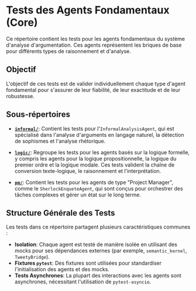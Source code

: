 # Tests des Agents Fondamentaux (Core)

Ce répertoire contient les tests pour les agents fondamentaux du système d'analyse d'argumentation. Ces agents représentent les briques de base pour différents types de raisonnement et d'analyse.

## Objectif

L'objectif de ces tests est de valider individuellement chaque type d'agent fondamental pour s'assurer de leur fiabilité, de leur exactitude et de leur robustesse.

## Sous-répertoires

- **[`informal/`](informal/README.md)**: Contient les tests pour l'`InformalAnalysisAgent`, qui est spécialisé dans l'analyse d'arguments en langage naturel, la détection de sophismes et l'analyse rhétorique.

- **[`logic/`](logic/README.md)**: Regroupe les tests pour les agents basés sur la logique formelle, y compris les agents pour la logique propositionnelle, la logique du premier ordre et la logique modale. Ces tests valident la chaîne de conversion texte-logique, le raisonnement et l'interprétation.

- **[`pm/`](pm/README.md)**: Contient les tests pour les agents de type "Project Manager", comme le `SherlockEnqueteAgent`, qui sont conçus pour orchestrer des tâches complexes et gérer un état sur le long terme.

## Structure Générale des Tests

Les tests dans ce répertoire partagent plusieurs caractéristiques communes :
- **Isolation**: Chaque agent est testé de manière isolée en utilisant des mocks pour ses dépendances externes (par exemple, `semantic_kernel`, `TweetyBridge`).
- **Fixtures `pytest`**: Des fixtures sont utilisées pour standardiser l'initialisation des agents et des mocks.
- **Tests Asynchrones**: La plupart des interactions avec les agents sont asynchrones, nécessitant l'utilisation de `pytest-asyncio`.